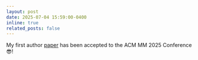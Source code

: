 ```yaml
---
layout: post
date: 2025-07-04 15:59:00-0400
inline: true
related_posts: false
---
```


My first author [paper](https://arxiv.org/abs/2507.08137) has been accepted to the ACM MM 2025 Conference 😎! 
